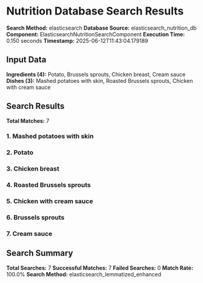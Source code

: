 # Nutrition Database Search Results

**Search Method:** elasticsearch
**Database Source:** elasticsearch_nutrition_db
**Component:** ElasticsearchNutritionSearchComponent
**Execution Time:** 0.150 seconds
**Timestamp:** 2025-06-12T11:43:04.179189

## Input Data
**Ingredients (4):** Potato, Brussels sprouts, Chicken breast, Cream sauce
**Dishes (3):** Mashed potatoes with skin, Roasted Brussels sprouts, Chicken with cream sauce

## Search Results
**Total Matches:** 7

### 1. Mashed potatoes with skin

### 2. Potato

### 3. Chicken breast

### 4. Roasted Brussels sprouts

### 5. Chicken with cream sauce

### 6. Brussels sprouts

### 7. Cream sauce

## Search Summary
**Total Searches:** 7
**Successful Matches:** 7
**Failed Searches:** 0
**Match Rate:** 100.0%
**Search Method:** elasticsearch_lemmatized_enhanced
